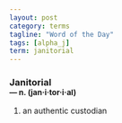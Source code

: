 ```yaml
---
layout: post
category: terms
tagline: "Word of the Day"
tags: [alpha_j]
term: janitorial
---
```


<h3>Janitorial<br/> <small>&mdash; n. (jan<span>&middot;</span>i<span>&middot;</span>tor<span>&middot;</span>i<span>&middot;</span>al)</small></h3>
<p><ol>
<li>an authentic custodian</li>
</ol></p>
